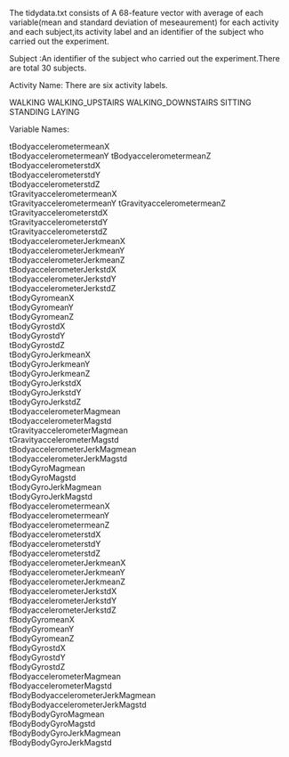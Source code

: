 The tidydata.txt consists of 
A 68-feature vector with average of each variable(mean and standard deviation of meseaurement) for each activity and each subject,its activity label and an identifier of the subject who carried out the experiment.

Subject :An identifier of the subject who carried out the experiment.There are total 30 subjects.

Activity Name: There are six activity labels.

WALKING
WALKING_UPSTAIRS
WALKING_DOWNSTAIRS
SITTING
STANDING
LAYING

Variable Names:

tBodyaccelerometermeanX          
tBodyaccelerometermeanY 
tBodyaccelerometermeanZ  
tBodyaccelerometerstdX    
tBodyaccelerometerstdY           
tBodyaccelerometerstdZ            
tGravityaccelerometermeanX       
tGravityaccelerometermeanY 
tGravityaccelerometermeanZ      
tGravityaccelerometerstdX        
tGravityaccelerometerstdY       
tGravityaccelerometerstdZ       
tBodyaccelerometerJerkmeanX      
tBodyaccelerometerJerkmeanY      
tBodyaccelerometerJerkmeanZ      
tBodyaccelerometerJerkstdX       
tBodyaccelerometerJerkstdY       
tBodyaccelerometerJerkstdZ       
tBodyGyromeanX                   
tBodyGyromeanY                   
tBodyGyromeanZ                    
tBodyGyrostdX                    
tBodyGyrostdY                    
tBodyGyrostdZ                     
tBodyGyroJerkmeanX               
tBodyGyroJerkmeanY               
tBodyGyroJerkmeanZ                
tBodyGyroJerkstdX                
tBodyGyroJerkstdY                 
tBodyGyroJerkstdZ                 
tBodyaccelerometerMagmean        
tBodyaccelerometerMagstd          
tGravityaccelerometerMagmean      
tGravityaccelerometerMagstd      
tBodyaccelerometerJerkMagmean     
tBodyaccelerometerJerkMagstd      
tBodyGyroMagmean                 
tBodyGyroMagstd                   
tBodyGyroJerkMagmean              
tBodyGyroJerkMagstd              
fBodyaccelerometermeanX           
fBodyaccelerometermeanY           
fBodyaccelerometermeanZ          
fBodyaccelerometerstdX            
fBodyaccelerometerstdY            
fBodyaccelerometerstdZ           
fBodyaccelerometerJerkmeanX       
fBodyaccelerometerJerkmeanY       
fBodyaccelerometerJerkmeanZ      
fBodyaccelerometerJerkstdX        
fBodyaccelerometerJerkstdY        
fBodyaccelerometerJerkstdZ       
fBodyGyromeanX                    
fBodyGyromeanY                    
fBodyGyromeanZ                   
fBodyGyrostdX                     
fBodyGyrostdY                     
fBodyGyrostdZ                    
fBodyaccelerometerMagmean         
fBodyaccelerometerMagstd          
fBodyBodyaccelerometerJerkMagmean
fBodyBodyaccelerometerJerkMagstd  
fBodyBodyGyroMagmean              
fBodyBodyGyroMagstd              
fBodyBodyGyroJerkMagmean          
fBodyBodyGyroJerkMagstd    